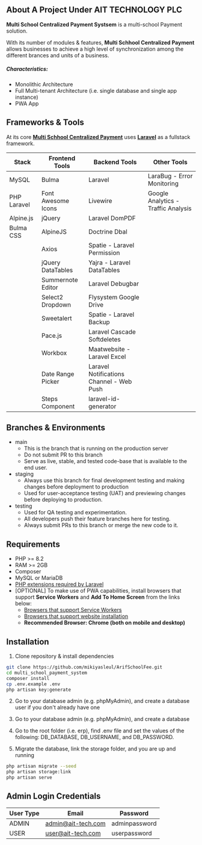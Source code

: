 ## About A Project Under AIT TECHNOLOGY PLC

**Multi School Centralized Payment Systsem** is a multi-school Payment solution.

With its number of modules & features, **Multi Schhool Centralized Payment** allows businesses to achieve a high level of synchronization among the different brances and units of a business.

##### Characteristics:

-   Monolithic Architecture
-   Full Multi-tenant Architecture (i.e. single database and single app instance)
-   PWA App

## Frameworks & Tools

At its core [**Multi Schhool Centralized Payment**](https://github.com/mikiyasleul/ArifSchoolFee.git) uses [**Laravel**](https://laravel.com) as a fullstack framework.

| Stack       | Frontend Tools     | Backend Tools                            | Other Tools                         |
| ----------- | ------------------ | ---------------------------------------- | ----------------------------------- |
| MySQL       | Bulma              | Laravel                                  | LaraBug - Error Monitoring          |
| PHP Laravel | Font Awesome Icons | Livewire                                 | Google Analytics - Traffic Analysis |
| Alpine.js   | jQuery             | Laravel DomPDF                           |                                     |
| Bulma CSS   | AlpineJS           | Doctrine Dbal                            |                                     |
|             | Axios              | Spatie - Laravel Permission              |                                     |
|             | jQuery DataTables  | Yajra - Laravel DataTables               |                                     |
|             | Summernote Editor  | Laravel Debugbar                         |                                     |
|             | Select2 Dropdown   | Flysystem Google Drive                   |                                     |
|             | Sweetalert         | Spatie - Laravel Backup                  |                                     |
|             | Pace.js            | Laravel Cascade Softdeletes              |                                     |
|             | Workbox            | Maatwebsite - Laravel Excel              |                                     |
|             | Date Range Picker  | Laravel Notifications Channel - Web Push |                                     |
|             | Steps Component    | laravel-id-generator |                                     |

## Branches & Environments

-   main
    -   This is the branch that is running on the production server
    -   Do not submit PR to this branch
    -   Serve as live, stable, and tested code-base that is available to the end user.
-   staging
    -   Always use this branch for final development testing and making changes before deployment to production
    -   Used for user-acceptance testing (UAT) and previewing changes before deploying to production.
-   testing
    -   Used for QA testing and experimentation.
    -   All developers push their feature branches here for testing.
    -   Always submit PRs to this branch or merge the new code to it.
    
## Requirements

-   PHP >= 8.2
-   RAM >= 2GB
-   Composer
-   MySQL or MariaDB
-   [PHP extensions required by Laravel](https://laravel.com/docs/9.x/deployment#server-requirements)
-   [OPTIONAL] To make use of PWA capabilities, install browsers that support **Service Workers** and **Add To Home Screen** from the links below:
    -   [Browsers that support Service Workers](https://caniuse.com/?search=service%20worker)
    -   [Browsers that support website installation](https://caniuse.com/?search=a2hs)
    -   **Recommended Browser: Chrome (both on mobile and desktop)**

## Installation

1. Clone repository & install dependencies

```bash
git clone https://github.com/mikiyasleul/ArifSchoolFee.git
cd multi_school_payment_system
composer install
cp .env.example .env
php artisan key:generate
```

2. Go to your database admin (e.g. phpMyAdmin), and create a database user if you don't already have one
3. Go to your database admin (e.g. phpMyAdmin), and create a database
4. Go to the root folder (i.e. erp), find .env file and set the values of the following: DB_DATABASE, DB_USERNAME, and DB_PASSWORD.

5. Migrate the database, link the storage folder, and you are up and running

```bash
php artisan migrate --seed
php artisan storage:link
php artisan serve
```

## Admin Login Credentials

| User Type | Email            | Password      |
| --------- | ---------------- | ------------- |
| ADMIN     | admin@ait-tech.com | adminpassword |
| USER      | user@ait-tech.com  | userpassword  |
